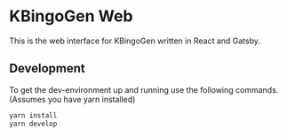 # KBingoGen Web

This is the web interface for KBingoGen written in React and Gatsby.

## Development

To get the dev-environment up and running use the following commands. (Assumes you have yarn installed)

```bash
yarn install
yarn develop
```
